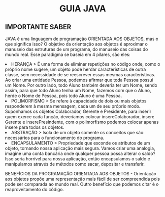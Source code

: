 <h1 align = "center"> GUIA JAVA </h1>
<h2> IMPORTANTE SABER </h2>

<p> JAVA é uma linguagem de programação ORIENTADA AOS OBJETOS, mas o que significa isso? O objetivo da orientação aos objetos é aproximar o manuseio das estruturas de um
programa, do manuseio das coisas do mundo real. Esse paradigma se baseia em 4 pilares, são eles: </p>

<li> HERANÇA > É uma forma de eliminar repetições no código onde, como o próprio nome sugere, um objeto pode herdar características de outra classe, sem necessidade de se reescrever essas mesmas características. Ao criar uma entidade Pessoa, podemos afirmar que toda Pessoa possui um Nome. Por outro lado, todo Aluno também deveria ter um Nome, sendo assim, para que todo Aluno tenha um Nome, fazemos com que o Aluno, herde o Nome de Pessoa, pois todo Aluno é uma Pessoa.
<li> POLIMORFISMO > Se refere à capacidade de dois ou mais objetos responderem à mesma mensagem, cada um de seu próprio modo. Suponhamos os objetos Colaborador, Gerente e Presidente, para inserir quem exerce cada função, deveríamos colocar insereColaborador, insere Gerente e inserePresindente, com o polimorfismo podemos colocar apenas insere para todos os objetos.
<li> ABSTRAÇÃO > Isola de um objeto somente os conceitos que são necessários para o funcionamento do programa. 
<li> ENCAPSULAMENTO > Propriedade que esconde os atributos de um objeto, tornando nossa aplicação mais segura. Vamos criar uma analogia, imagine uma conta bancária onde qualquer pessoa possa alterar o saldo? Isso seria horrível para nossa aplicação, então encapsulamos o saldo e manipulamos através de métodos como sacar, depositar e transferir.

<p> BENEFÍCIOS DA PROGRAMAÇÃO ORIENTADA AOS OBJETOS - Orientação aos objetos propõe uma representação mais fácil de ser compreendida pois pode ser comparada ao mundo real. Outro benefício que podemos citar é o reaproveitamento do código.

